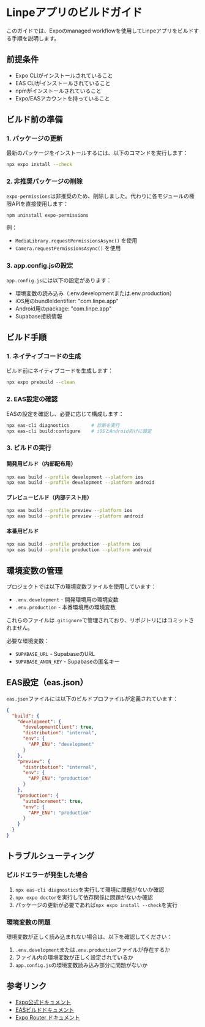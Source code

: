 # Linpeアプリのビルドガイド

このガイドでは、Expoのmanaged workflowを使用してLinpeアプリをビルドする手順を説明します。

## 前提条件

- Expo CLIがインストールされていること
- EAS CLIがインストールされていること
- npmがインストールされていること
- Expo/EASアカウントを持っていること

## ビルド前の準備

### 1. パッケージの更新

最新のパッケージをインストールするには、以下のコマンドを実行します：

```bash
npx expo install --check
```

### 2. 非推奨パッケージの削除

`expo-permissions`は非推奨のため、削除しました。代わりに各モジュールの権限APIを直接使用します：

```bash
npm uninstall expo-permissions
```

例：
- `MediaLibrary.requestPermissionsAsync()` を使用
- `Camera.requestPermissionsAsync()` を使用

### 3. app.config.jsの設定

`app.config.js`には以下の設定があります：

- 環境変数の読み込み（.env.developmentまたは.env.production）
- iOS用のbundleIdentifier: "com.linpe.app"
- Android用のpackage: "com.linpe.app"
- Supabase接続情報

## ビルド手順

### 1. ネイティブコードの生成

ビルド前にネイティブコードを生成します：

```bash
npx expo prebuild --clean
```

### 2. EAS設定の確認

EASの設定を確認し、必要に応じて構成します：

```bash
npx eas-cli diagnostics        # 診断を実行
npx eas-cli build:configure    # iOSとAndroid向けに設定
```

### 3. ビルドの実行

#### 開発用ビルド（内部配布用）

```bash
npx eas build --profile development --platform ios
npx eas build --profile development --platform android
```

#### プレビュービルド（内部テスト用）

```bash
npx eas build --profile preview --platform ios
npx eas build --profile preview --platform android
```

#### 本番用ビルド

```bash
npx eas build --profile production --platform ios
npx eas build --profile production --platform android
```

## 環境変数の管理

プロジェクトでは以下の環境変数ファイルを使用しています：

- `.env.development` - 開発環境用の環境変数
- `.env.production` - 本番環境用の環境変数

これらのファイルは`.gitignore`で管理されており、リポジトリにはコミットされません。

必要な環境変数：
- `SUPABASE_URL` - SupabaseのURL
- `SUPABASE_ANON_KEY` - Supabaseの匿名キー

## EAS設定（eas.json）

`eas.json`ファイルには以下のビルドプロファイルが定義されています：

```json
{
  "build": {
    "development": {
      "developmentClient": true,
      "distribution": "internal",
      "env": {
        "APP_ENV": "development"
      }
    },
    "preview": {
      "distribution": "internal",
      "env": {
        "APP_ENV": "production"
      }
    },
    "production": {
      "autoIncrement": true,
      "env": {
        "APP_ENV": "production"
      }
    }
  }
}
```

## トラブルシューティング

### ビルドエラーが発生した場合

1. `npx eas-cli diagnostics`を実行して環境に問題がないか確認
2. `npx expo doctor`を実行して依存関係に問題がないか確認
3. パッケージの更新が必要であれば`npx expo install --check`を実行

### 環境変数の問題

環境変数が正しく読み込まれない場合は、以下を確認してください：

1. `.env.development`または`.env.production`ファイルが存在するか
2. ファイル内の環境変数が正しく設定されているか
3. `app.config.js`の環境変数読み込み部分に問題がないか

## 参考リンク

- [Expo公式ドキュメント](https://docs.expo.dev/)
- [EASビルドドキュメント](https://docs.expo.dev/build/introduction/)
- [Expo Router ドキュメント](https://docs.expo.dev/router/introduction/) 
